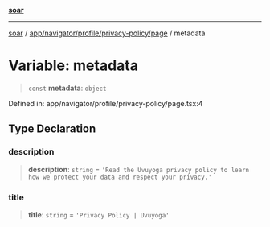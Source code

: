 [**soar**](../../../../../../README.md)

***

[soar](../../../../../../modules.md) / [app/navigator/profile/privacy-policy/page](../README.md) / metadata

# Variable: metadata

> `const` **metadata**: `object`

Defined in: app/navigator/profile/privacy-policy/page.tsx:4

## Type Declaration

### description

> **description**: `string` = `'Read the Uvuyoga privacy policy to learn how we protect your data and respect your privacy.'`

### title

> **title**: `string` = `'Privacy Policy | Uvuyoga'`
